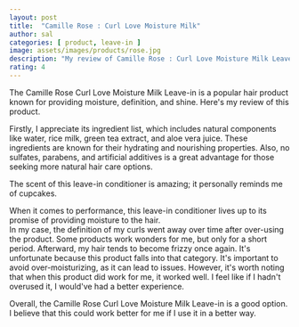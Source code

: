 ```yaml
---
layout: post
title:  "Camille Rose : Curl Love Moisture Milk"
author: sal
categories: [ product, leave-in ]
image: assets/images/products/rose.jpg
description: "My review of Camille Rose : Curl Love Moisture Milk Leave in "
rating: 4
---
```

The Camille Rose Curl Love Moisture Milk Leave-in is a popular hair product known for providing moisture, definition, and shine. Here's my review of this product.<br>

Firstly, I appreciate its ingredient list, which includes natural components like water, rice milk, green tea extract, and aloe vera juice. These ingredients are known for their hydrating and nourishing properties. Also, no sulfates, parabens, and artificial additives is a great advantage for those seeking more natural hair care options.<br>

The scent of this leave-in conditioner is amazing; it personally reminds me of cupcakes.<br>

When it comes to performance, this leave-in conditioner lives up to its promise of providing moisture to the hair.<br>
In my case, the definition of my curls went away over time after over-using the product. Some products work wonders for me, but only for a short period. Afterward, my hair tends to become frizzy once again. It's unfortunate because this product falls into that category. It's important to avoid over-moisturizing, as it can lead to issues. However, it's worth noting that when this product did work for me, it worked well. I feel like if I hadn't overused it, I would've had a better experience.<br>


Overall, the Camille Rose Curl Love Moisture Milk Leave-in is a good option. I believe that this could work better for me if I use it in a better way.
